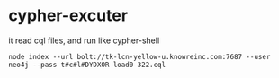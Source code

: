 # cypher-excuter
it read cql files, and run like cypher-shell

```
node index --url bolt://tk-lcn-yellow-u.knowreinc.com:7687 --user neo4j --pass t#c#l#DYDXOR load0 322.cql
```
